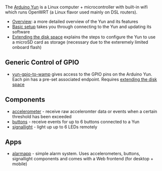 The [Arduino Yun](http://www.arduino.cc/en/Main/ArduinoBoardYun?from=Main.ArduinoYUN) is a Linux computer + microcontroller with built-in wifi which runs OpenWRT (a Linux flavor used mainly on DSL routers).

* [Overview](Arduino-Yun-Overview): a more detailed overview of the Yun and its features
* [Basic setup](Arduino-Yun-Basic-Setup) takes you through connecting to the Yun and updating its software
* [Extending the disk space](Arduino-Yun-Expanding-Disk-Space) explains the steps to configure the Yun to use a microSD card as storage (necessary due to the exteremely limited onboard flash)

## Generic Control of GPIO

* [yun-gpio-to-wamp]() gives access to the GPIO pins on the Arduino Yun. Each pin has a pre-set associated endpoint. Requires [extending the disk space](Arduino-Yun-Expanding-Disk-Space)

## Components

* [accelerometer]() - receive raw acceleromter data or events when a certain threshold has been exceeded
* [buttons]() - receive events for up to 6 buttons connected to a Yun
* [signallight]() - light up up to 6 LEDs remotely

## Apps

* [alarmapp]() - simple alarm system. Uses accelerometers, buttons, signallight components and comes with a Web frontend (for desktop + mobile)